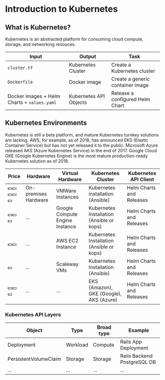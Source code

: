 # Introduction to Kubernetes

## What is Kubernetes?

Kubernetes is an abstracted platform for consuming cloud compute, storage, and networking resouces.

| Input | Output | Task |
| --- | --- | --- |
| `cluster.tf` | Kubernetes Cluster | Create a Kubernetes cluster |
| `Dockerfile` | Docker image | Create a generic container image |
| Docker images + Helm Charts + `values.yaml`| Kubernetes API Objects | Release a configured Helm Chart |

## Kubernetes Environments

Kubernetes is still a beta platform, and mature Kubernetes turnkey solutions are lacking. AWS, for example, as of 2018, has announced EKS (Elastic Container Service) but has not yet released it to the public. Microsoft Azure released AKS (Azure Kubernetes Service) in the end of 2017. Google Cloud GKE (Google Kubernetes Engine) is the most mature production-ready Kubernetes solution as of 2018.

| Price | Hardware | Virtual Hardware | Kubernetes Cluster | Kubernetes API Client |
| --- | --- | --- | --- | --- |
| 💵💵💵💵💵 | On-premises Hardware | VMWare Instances | Kubernetes installation (Ansible) | Helm Charts and Releases |
| 💵💵💵 | ... | Google Compute Engine Instance | Kubernetes Installation (Ansible or kops) | Helm Charts and Releases |
| 💵💵 | ... | AWS EC2 Instance | Kubernetes Installation (Ansible or kops) | Helm Charts and Releases |
| 💵 | ... | Scaleway VMs | Kubernetes Installation (Ansible) | Helm Charts and Releases |
| 💵💵💵 | ... | ... | EKS (Amazon), GKE (Google), AKS (Azure) | Helm Charts and Releases |

### Kubernetes API Layers

| Object | Type | Broad type | Example |
| --- | --- | --- | --- |
| Deployment | Workload | Compute | Rails App Deployment |
| PersistentVolumeClaim | Storage | Storage | Rails Backend PostgreSQL DB |
| ... | ... | ... | ... |

